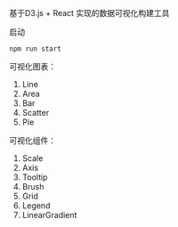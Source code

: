 基于D3.js + React 实现的数据可视化构建工具

启动
~~~
npm run start
~~~

可视化图表：
1. Line
2. Area
3. Bar
4. Scatter
5. Pie

可视化组件：
1. Scale
2. Axis
3. Tooltip
4. Brush
5. Grid
6. Legend
7. LinearGradient